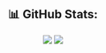 <h2 align="center">📊 GitHub Stats:</h2>

<p align="center">
  <img src = "https://github-readme-stats.vercel.app/api?username=Pedrojok01&show_icons=true&theme=transparent&line_height=40">
  <img src = "https://github-readme-stats.vercel.app/api/top-langs/?username=Pedrojok01&hide_langs_below=.25&theme=transparent">
</p>


